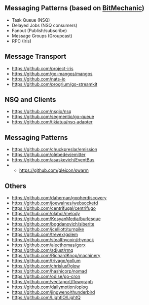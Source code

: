 ## Messaging Patterns (based on [BitMechanic](http://bitmechanic.com/2011/12/30/reasons-to-use-message-queue.html))

- Task Queue (NSQ)
- Delayed Jobs (NSQ consumers)
- Fanout (Publish/subscribe)
- Message Groups (Groupcast)
- RPC (Iris)

## Message Transport

- https://github.com/project-iris
- https://github.com/go-mangos/mangos
- https://github.com/nats-io
- https://github.com/progrium/go-streamkit

## NSQ and Clients

- https://github.com/nsqio/nsq
- https://github.com/segmentio/go-queue
- https://github.com/tikiatua/nsq-adapter

## Messaging Patterns

- https://github.com/chuckpreslar/emission
- https://github.com/olebedev/emitter
- https://github.com/asaskevich/EventBus
- - https://github.com/gleicon/swarm

## Others

- https://github.com/dahernan/gopherdiscovery
- https://github.com/joewalnes/websocketd
- https://github.com/centrifugal/centrifugo
- https://github.com/olahol/melody
- https://github.com/KosyanMedia/burlesque
- https://github.com/bogdanovich/siberite
- https://github.com/jcelliott/turnpike
- https://github.com/trevex/golem
- https://github.com/stealthycoin/rhynock
- https://github.com/alecthomas/gorx
- https://github.com/adjust/rmq
- https://github.com/RichardKnop/machinery
- https://github.com/trivago/gollum
- https://github.com/chrislusf/glow
- https://github.com/hashicorp/nomad
- https://github.com/odise/go-cron
- https://github.com/vectaport/flowgraph
- https://github.com/dailymotion/oplog
- https://github.com/jingweno/thunderbird
- https://github.com/LightIO/LightQ

